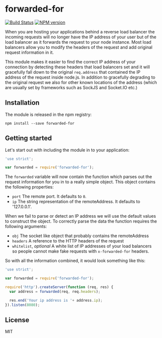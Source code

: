 # forwarded-for

[![Build Status](https://travis-ci.org/primus/forwarded-for.svg?branch=master)](https://travis-ci.org/primus/forwarded-for)
[![NPM version](https://badge.fury.io/js/forwarded-for.svg)](http://badge.fury.io/js/forwarded-for)

When you are hosting your applications behind a reverse load balancer the
incoming requests will no longer have the IP address of your user but of the
load balancer as it forwards the request to your node instance. Most load
balancers allow you to modify the headers of the request and add original
request information in it.

This module makes it easier to find the correct IP address of your connection by
detecting these headers that load balancers set and it will gracefully fall down
to the original `req.address` that contained the IP address of the request
inside node.js. In addition to gracefully degrading to the original request we
also for other known locations of the address (which are usually set by
frameworks such as SockJS and Socket.IO etc.)

## Installation

The module is released in the npm registry:

```
npm install --save forwarded-for
```

## Getting started

Let's start out with including the module in to your application:

```js
'use strict';

var forwarded = require('forwarded-for');
```

The `forwarded` variable will now contain the function which parses out the
request information for you in to a really simple object. This object contains
the following properties:

- `port` The remote port. It defaults to `0`.
- `ip` The string representation of the remoteAddress. It defaults to '127.0.0.1'.

When we fail to parse or detect an IP address we will use the default values to
construct the object. To correctly parse the data the function requires the
following arguments:

- `obj` The socket like object that probably contains the remoteAddress
- `headers` A reference to the HTTP headers of the request
- `whitelist`, _optional_ A white list of IP addresses of your load balancers so
  people cannot make fake requests with `x-forwarded-for` headers.

So with all the information combined, it would look something like this:

```js
'use strict';

var forwarded = require('forwarded-for');

require('http').createServer(function (req, res) {
  var address = forwarded(req, req.headers);

  res.end('Your ip address is '+ address.ip);
}).listen(8080);
```

## License

MIT
